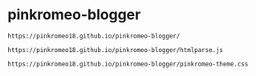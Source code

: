 # pinkromeo-blogger

```
https://pinkromeo18.github.io/pinkromeo-blogger/
```
```
https://pinkromeo18.github.io/pinkromeo-blogger/htmlparse.js
```
```
https://pinkromeo18.github.io/pinkromeo-blogger/pinkromeo-theme.css
```
